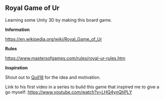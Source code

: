## Royal Game of Ur

Learning some Unity 3D by making this board game.

**Information**

https://en.wikipedia.org/wiki/Royal_Game_of_Ur


**Rules**

https://www.mastersofgames.com/rules/royal-ur-rules.htm


**Inspiration**

Shout out to [Quil18](http://quill18.com) for the idea and motivation.

Link to his first video in a series to build this game that inspired me to give a go myself:
https://www.youtube.com/watch?v=LHQ4ynQhPLY

